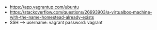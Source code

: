  - https://app.vagrantup.com/ubuntu
 - https://stackoverflow.com/questions/26993903/a-virtualbox-machine-with-the-name-homestead-already-exists
 - SSH --> username: vagrant password: vagrant
